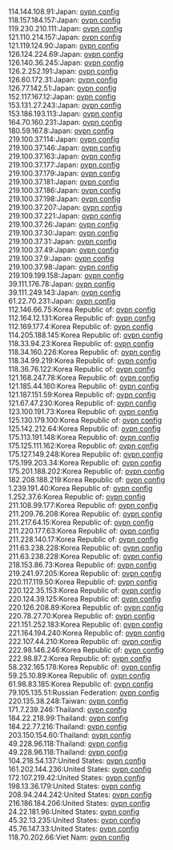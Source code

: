 114.144.108.91:Japan: [ovpn config](vpn/114_144_108_91.ovpn)  
118.157.184.157:Japan: [ovpn config](vpn/118_157_184_157.ovpn)  
119.230.210.111:Japan: [ovpn config](vpn/119_230_210_111.ovpn)  
121.110.214.157:Japan: [ovpn config](vpn/121_110_214_157.ovpn)  
121.119.124.90:Japan: [ovpn config](vpn/121_119_124_90.ovpn)  
126.124.224.69:Japan: [ovpn config](vpn/126_124_224_69.ovpn)  
126.140.36.245:Japan: [ovpn config](vpn/126_140_36_245.ovpn)  
126.2.252.191:Japan: [ovpn config](vpn/126_2_252_191.ovpn)  
126.60.172.31:Japan: [ovpn config](vpn/126_60_172_31.ovpn)  
126.77.142.51:Japan: [ovpn config](vpn/126_77_142_51.ovpn)  
152.117.167.12:Japan: [ovpn config](vpn/152_117_167_12.ovpn)  
153.131.27.243:Japan: [ovpn config](vpn/153_131_27_243.ovpn)  
153.186.193.113:Japan: [ovpn config](vpn/153_186_193_113.ovpn)  
164.70.160.231:Japan: [ovpn config](vpn/164_70_160_231.ovpn)  
180.59.167.8:Japan: [ovpn config](vpn/180_59_167_8.ovpn)  
219.100.37.114:Japan: [ovpn config](vpn/219_100_37_114.ovpn)  
219.100.37.146:Japan: [ovpn config](vpn/219_100_37_146.ovpn)  
219.100.37.163:Japan: [ovpn config](vpn/219_100_37_163.ovpn)  
219.100.37.177:Japan: [ovpn config](vpn/219_100_37_177.ovpn)  
219.100.37.179:Japan: [ovpn config](vpn/219_100_37_179.ovpn)  
219.100.37.181:Japan: [ovpn config](vpn/219_100_37_181.ovpn)  
219.100.37.186:Japan: [ovpn config](vpn/219_100_37_186.ovpn)  
219.100.37.198:Japan: [ovpn config](vpn/219_100_37_198.ovpn)  
219.100.37.207:Japan: [ovpn config](vpn/219_100_37_207.ovpn)  
219.100.37.221:Japan: [ovpn config](vpn/219_100_37_221.ovpn)  
219.100.37.26:Japan: [ovpn config](vpn/219_100_37_26.ovpn)  
219.100.37.30:Japan: [ovpn config](vpn/219_100_37_30.ovpn)  
219.100.37.31:Japan: [ovpn config](vpn/219_100_37_31.ovpn)  
219.100.37.49:Japan: [ovpn config](vpn/219_100_37_49.ovpn)  
219.100.37.9:Japan: [ovpn config](vpn/219_100_37_9.ovpn)  
219.100.37.98:Japan: [ovpn config](vpn/219_100_37_98.ovpn)  
219.109.199.158:Japan: [ovpn config](vpn/219_109_199_158.ovpn)  
39.111.176.78:Japan: [ovpn config](vpn/39_111_176_78.ovpn)  
39.111.249.143:Japan: [ovpn config](vpn/39_111_249_143.ovpn)  
61.22.70.231:Japan: [ovpn config](vpn/61_22_70_231.ovpn)  
112.146.66.75:Korea Republic of: [ovpn config](vpn/112_146_66_75.ovpn)  
112.164.12.131:Korea Republic of: [ovpn config](vpn/112_164_12_131.ovpn)  
112.169.177.4:Korea Republic of: [ovpn config](vpn/112_169_177_4.ovpn)  
114.205.188.145:Korea Republic of: [ovpn config](vpn/114_205_188_145.ovpn)  
118.33.94.23:Korea Republic of: [ovpn config](vpn/118_33_94_23.ovpn)  
118.34.160.226:Korea Republic of: [ovpn config](vpn/118_34_160_226.ovpn)  
118.34.99.219:Korea Republic of: [ovpn config](vpn/118_34_99_219.ovpn)  
118.36.76.122:Korea Republic of: [ovpn config](vpn/118_36_76_122.ovpn)  
121.168.247.78:Korea Republic of: [ovpn config](vpn/121_168_247_78.ovpn)  
121.185.44.160:Korea Republic of: [ovpn config](vpn/121_185_44_160.ovpn)  
121.187.151.59:Korea Republic of: [ovpn config](vpn/121_187_151_59.ovpn)  
121.67.47.230:Korea Republic of: [ovpn config](vpn/121_67_47_230.ovpn)  
123.100.191.73:Korea Republic of: [ovpn config](vpn/123_100_191_73.ovpn)  
125.130.179.100:Korea Republic of: [ovpn config](vpn/125_130_179_100.ovpn)  
125.142.212.64:Korea Republic of: [ovpn config](vpn/125_142_212_64.ovpn)  
175.113.191.148:Korea Republic of: [ovpn config](vpn/175_113_191_148.ovpn)  
175.125.111.162:Korea Republic of: [ovpn config](vpn/175_125_111_162.ovpn)  
175.127.149.248:Korea Republic of: [ovpn config](vpn/175_127_149_248.ovpn)  
175.199.203.34:Korea Republic of: [ovpn config](vpn/175_199_203_34.ovpn)  
175.201.188.202:Korea Republic of: [ovpn config](vpn/175_201_188_202.ovpn)  
182.208.188.219:Korea Republic of: [ovpn config](vpn/182_208_188_219.ovpn)  
1.239.191.40:Korea Republic of: [ovpn config](vpn/1_239_191_40.ovpn)  
1.252.37.6:Korea Republic of: [ovpn config](vpn/1_252_37_6.ovpn)  
211.108.99.177:Korea Republic of: [ovpn config](vpn/211_108_99_177.ovpn)  
211.209.76.208:Korea Republic of: [ovpn config](vpn/211_209_76_208.ovpn)  
211.217.64.15:Korea Republic of: [ovpn config](vpn/211_217_64_15.ovpn)  
211.220.177.63:Korea Republic of: [ovpn config](vpn/211_220_177_63.ovpn)  
211.228.140.17:Korea Republic of: [ovpn config](vpn/211_228_140_17.ovpn)  
211.63.238.228:Korea Republic of: [ovpn config](vpn/211_63_238_228.ovpn)  
211.63.238.228:Korea Republic of: [ovpn config](vpn/211_63_238_228.ovpn)  
218.153.86.73:Korea Republic of: [ovpn config](vpn/218_153_86_73.ovpn)  
219.241.97.205:Korea Republic of: [ovpn config](vpn/219_241_97_205.ovpn)  
220.117.119.50:Korea Republic of: [ovpn config](vpn/220_117_119_50.ovpn)  
220.122.35.153:Korea Republic of: [ovpn config](vpn/220_122_35_153.ovpn)  
220.124.39.125:Korea Republic of: [ovpn config](vpn/220_124_39_125.ovpn)  
220.126.208.89:Korea Republic of: [ovpn config](vpn/220_126_208_89.ovpn)  
220.78.27.70:Korea Republic of: [ovpn config](vpn/220_78_27_70.ovpn)  
221.151.252.183:Korea Republic of: [ovpn config](vpn/221_151_252_183.ovpn)  
221.164.194.240:Korea Republic of: [ovpn config](vpn/221_164_194_240.ovpn)  
222.107.44.210:Korea Republic of: [ovpn config](vpn/222_107_44_210.ovpn)  
222.98.146.246:Korea Republic of: [ovpn config](vpn/222_98_146_246.ovpn)  
222.98.87.2:Korea Republic of: [ovpn config](vpn/222_98_87_2.ovpn)  
58.232.165.178:Korea Republic of: [ovpn config](vpn/58_232_165_178.ovpn)  
59.25.10.89:Korea Republic of: [ovpn config](vpn/59_25_10_89.ovpn)  
61.98.83.185:Korea Republic of: [ovpn config](vpn/61_98_83_185.ovpn)  
79.105.135.51:Russian Federation: [ovpn config](vpn/79_105_135_51.ovpn)  
220.135.38.248:Taiwan: [ovpn config](vpn/220_135_38_248.ovpn)  
171.7.239.246:Thailand: [ovpn config](vpn/171_7_239_246.ovpn)  
184.22.218.99:Thailand: [ovpn config](vpn/184_22_218_99.ovpn)  
184.22.77.216:Thailand: [ovpn config](vpn/184_22_77_216.ovpn)  
203.150.154.60:Thailand: [ovpn config](vpn/203_150_154_60.ovpn)  
49.228.96.118:Thailand: [ovpn config](vpn/49_228_96_118.ovpn)  
49.228.96.118:Thailand: [ovpn config](vpn/49_228_96_118.ovpn)  
104.218.54.137:United States: [ovpn config](vpn/104_218_54_137.ovpn)  
161.202.144.236:United States: [ovpn config](vpn/161_202_144_236.ovpn)  
172.107.219.42:United States: [ovpn config](vpn/172_107_219_42.ovpn)  
198.13.36.179:United States: [ovpn config](vpn/198_13_36_179.ovpn)  
208.94.244.242:United States: [ovpn config](vpn/208_94_244_242.ovpn)  
216.186.184.206:United States: [ovpn config](vpn/216_186_184_206.ovpn)  
24.22.181.96:United States: [ovpn config](vpn/24_22_181_96.ovpn)  
45.32.13.235:United States: [ovpn config](vpn/45_32_13_235.ovpn)  
45.76.147.33:United States: [ovpn config](vpn/45_76_147_33.ovpn)  
118.70.202.66:Viet Nam: [ovpn config](vpn/118_70_202_66.ovpn)  
